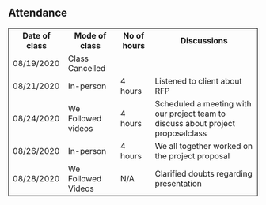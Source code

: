 ## Attendance

<table style="width:100%;border: 1px solid black;">
<tr>
<th>Date of class </th>	
<th>Mode of class </th>
<th>No of hours</th>
<th>Discussions</th>
</tr>
<tr>
<td>08/19/2020</td>
<td>Class Cancelled</td>
<td></td>
<td></td>
</tr>
<tr>
<td>08/21/2020</td>
<td>In-person</td>
<td> 4 hours</td>  
<td>Listened to client about RFP</td> 
</tr>
<tr>
<td>08/24/2020</td>
<td>We Followed videos</td>
<td>4 hours</td>
<td>Scheduled a meeting with our project team to discuss about project proposalclass</td>
</tr>
<tr>
<td>08/26/2020</td>
<td>In-person</td>
<td> 4 hours</td>
<td>We all together worked on the project proposal</td>
</tr>
<tr>
<td>08/28/2020</td>
<td>We Followed Videos</td>
<td>N/A</td>
<td>Clarified doubts regarding presentation</td>
</tr>
</table>

